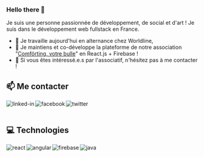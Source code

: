 ### Hello there 👋

Je suis une personne passionnée de développement, de social et d'art !
Je suis dans le développement web fullstack en France.

- 🔭 Je travaille aujourd'hui en alternance chez Worldline,
- 👯 Je maintiens et co-développe la plateforme de notre association "[Comförting, votre bulle](https://comforting.xyz)" en React.js + Firebase !
- 🤔 Si vous êtes intéressé.e.s par l'associatif, n'hésitez pas à me contacter !

## 📫 Me contacter
[<img align="left" alt="linked-in" src="https://img.shields.io/badge/linkedin-%230077B5.svg?&style=for-the-badge&logo=linkedin&logoColor=white" />](https://www.linkedin.com/in/jerome-gil/)
[<img align="left" alt="facebook" src="https://img.shields.io/badge/facebook-%231877F2.svg?&style=for-the-badge&logo=facebook&logoColor=white" />](https://www.facebook.com/jerome.gil.16/)
[<img align="left" alt="twitter" src="https://img.shields.io/badge/twitter-%231DA1F2.svg?&style=for-the-badge&logo=twitter&logoColor=white" />](https://twitter.com/hemoreg)

<br>
<br>

## 💻 Technologies
<img align="left" alt="react" src="https://img.shields.io/badge/react%20-%2320232a.svg?&style=for-the-badge&logo=react&logoColor=%2361DAFB" />
<img align="left" alt="angular" src="https://img.shields.io/badge/Angular-red?&style=for-the-badge&logo=angular" />
<img align="left" alt="firebase" src="https://img.shields.io/badge/firebase-blue?&style=for-the-badge&logo=firebase" />
<img align="left" alt="java" src="https://img.shields.io/badge/Java-lightgrey?&style=for-the-badge&logo=java" />
